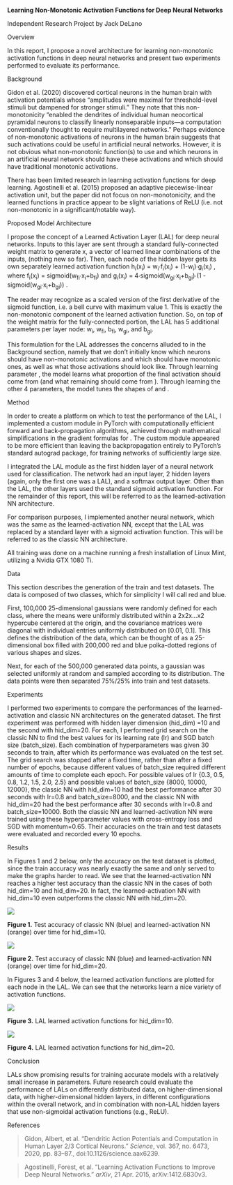 **Learning Non-Monotonic Activation Functions for Deep Neural Networks**

Independent Research Project by Jack DeLano

Overview

In this report, I propose a novel architecture for learning non-monotonic
activation functions in deep neural networks and present two experiments
performed to evaluate its performance.

Background

Gidon et al. (2020) discovered cortical neurons in the human brain with
activation potentials whose “amplitudes were maximal for threshold-level stimuli
but dampened for stronger stimuli.” They note that this non-monotonicity
“enabled the dendrites of individual human neocortical pyramidal neurons to
classify linearly nonseparable inputs—a computation conventionally thought to
require multilayered networks.” Perhaps evidence of non-monotonic activations of
neurons in the human brain suggests that such activations could be useful in
artificial neural networks. However, it is not obvious what non-monotonic
function(s) to use and which neurons in an artificial neural network should have
these activations and which should have traditional monotonic activations.

There has been limited research in learning activation functions for deep
learning. Agostinelli et al. (2015) proposed an adaptive piecewise-linear
activation unit, but the paper did not focus on non-monotonicity, and the
learned functions in practice appear to be slight variations of ReLU (i.e. not
non-monotonic in a significant/notable way).

Proposed Model Architecture

I propose the concept of a Learned Activation Layer (LAL) for deep neural
networks. Inputs to this layer are sent through a standard fully-connected
weight matrix to generate x, a vector of learned linear combinations of the
inputs, (nothing new so far). Then, each node of the hidden layer gets its own
separately learned activation function
h<sub>i</sub>(x<sub>i</sub>) = w<sub>i</sub>∙f<sub>i</sub>(x<sub>i</sub>) + (1-w<sub>i</sub>)∙g<sub>i</sub>(x<sub>i</sub>) ,
where f<sub>i</sub>(x<sub>i</sub>) = sigmoid(w<sub>fi</sub>∙x<sub>i</sub>+b<sub>fi</sub>) and g<sub>i</sub>(x<sub>i</sub>) = 4∙sigmoid(w<sub>gi</sub>∙x<sub>i</sub>+b<sub>gi</sub>)∙(1 - sigmoid(w<sub>gi</sub>∙x<sub>i</sub>+b<sub>gi</sub>)) .

The reader may recognize as a scaled version of the first derivative of the
sigmoid function, i.e. a bell curve with maximum value 1. This is exactly the
non-monotonic component of the learned activation function. So, on top of the
weight matrix for the fully-connected portion, the LAL has 5 additional
parameters per layer node: w<sub>i</sub>, w<sub>fi</sub>, b<sub>fi</sub>, w<sub>gi</sub>, and b<sub>gi</sub>.

This formulation for the LAL addresses the concerns alluded to in the Background
section, namely that we don’t initially know which neurons should have
non-monotonic activations and which should have monotonic ones, as well as what
those activations should look like. Through learning parameter , the model
learns what proportion of the final activation should come from (and what
remaining should come from ). Through learning the other 4 parameters, the model
tunes the shapes of and .

Method

In order to create a platform on which to test the performance of the LAL, I
implemented a custom module in PyTorch with computationally efficient forward
and back-propagation algorithms, achieved through mathematical simplifications
in the gradient formulas for . The custom module appeared to be more efficient
than leaving the backpropagation entirely to PyTorch’s standard autograd
package, for training networks of sufficiently large size.

I integrated the LAL module as the first hidden layer of a neural network used
for classification. The network had an input layer, 2 hidden layers (again, only
the first one was a LAL), and a softmax output layer. Other than the LAL, the
other layers used the standard sigmoid activation function. For the remainder of
this report, this will be referred to as the learned-activation NN architecture.

For comparison purposes, I implemented another neural network, which was the
same as the learned-activation NN, except that the LAL was replaced by a
standard layer with a sigmoid activation function. This will be referred to as
the classic NN architecture.

All training was done on a machine running a fresh installation of Linux Mint,
utilizing a Nvidia GTX 1080 Ti.

Data

This section describes the generation of the train and test datasets. The data
is composed of two classes, which for simplicity I will call red and blue.

First, 100,000 25-dimensional gaussians were randomly defined for each class,
where the means were uniformly distributed within a 2x2x...x2 hypercube centered
at the origin, and the covariance matrices were diagonal with individual entries
uniformly distributed on [0.01, 0.1]. This defines the distribution of the data,
which can be thought of as a 25-dimensional box filled with 200,000 red and blue
polka-dotted regions of various shapes and sizes.

Next, for each of the 500,000 generated data points, a gaussian was selected
uniformly at random and sampled according to its distribution. The data points
were then separated 75%/25% into train and test datasets.

Experiments

I performed two experiments to compare the performances of the
learned-activation and classic NN architectures on the generated dataset. The
first experiment was performed with hidden layer dimension (hid_dim) =10 and the
second with hid_dim=20. For each, I performed grid search on the classic NN to
find the best values for its learning rate (lr) and SGD batch size (batch_size).
Each combination of hyperparameters was given 30 seconds to train, after which
its performance was evaluated on the test set. The grid search was stopped after
a fixed time, rather than after a fixed number of epochs, because different
values of batch_size required different amounts of time to complete each epoch.
For possible values of lr {0.3, 0.5, 0.8, 1.2, 1.5, 2.0, 2.5} and possible
values of batch_size {8000, 10000, 12000}, the classic NN with hid_dim=10 had
the best performance after 30 seconds with lr=0.8 and batch_size=8000, and the
classic NN with hid_dim=20 had the best performance after 30 seconds with lr=0.8
and batch_size=10000. Both the classic NN and learned-activation NN were trained
using these hyperparameter values with cross-entropy loss and SGD with
momentum=0.65. Their accuracies on the train and test datasets were evaluated
and recorded every 10 epochs.

Results

In Figures 1 and 2 below, only the accuracy on the test dataset is plotted,
since the train accuracy was nearly exactly the same and only served to make the
graphs harder to read. We see that the learned-activation NN reaches a higher
test accuracy than the classic NN in the cases of both hid\_dim=10 and
hid_dim=20. In fact, the learned-activation NN with hid_dim=10 even outperforms
the classic NN with hid_dim=20.

![](plots/convergence_hd10.png)

**Figure 1.** Test accuracy of classic NN (blue) and learned-activation NN
(orange) over time for hid_dim=10.

![](plots/convergence_hd20.png)

**Figure 2.** Test accuracy of classic NN (blue) and learned-activation NN
(orange) over time for hid_dim=20.

In Figures 3 and 4 below, the learned activation functions are plotted for each
node in the LAL. We can see that the networks learn a nice variety of activation
functions.

![](plots/lal_hd10.png)

**Figure 3.** LAL learned activation functions for hid_dim=10.

![](plots/lal_hd20.png)

**Figure 4.** LAL learned activation functions for hid_dim=20.

Conclusion

LALs show promising results for training accurate models with a relatively small
increase in parameters. Future research could evaluate the performance of LALs
on differently distributed data, on higher-dimensional data, with
higher-dimensional hidden layers, in different configurations within the overall
network, and in combination with non-LAL hidden layers that use non-sigmoidal
activation functions (e.g., ReLU).

References

>   Gidon, Albert, et al. “Dendritic Action Potentials and Computation in Human
>   Layer 2/3 Cortical Neurons.” *Science*, vol. 367, no. 6473, 2020, pp.
>   83–87., doi:10.1126/science.aax6239.

>   Agostinelli, Forest, et al. “Learning Activation Functions to Improve Deep
>   Neural Networks.” *arXiv*, 21 Apr. 2015, arXiv:1412.6830v3.
